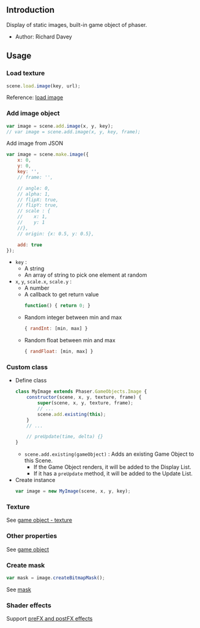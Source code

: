 ## Introduction

Display of static images, built-in game object of phaser.

- Author: Richard Davey

## Usage

### Load texture

```javascript
scene.load.image(key, url);
```

Reference: [load image](loader.md#image)

### Add image object

```javascript
var image = scene.add.image(x, y, key);
// var image = scene.add.image(x, y, key, frame);
```

Add image from JSON

```javascript
var image = scene.make.image({
    x: 0,
    y: 0,
    key: '',
    // frame: '',

    // angle: 0,
    // alpha: 1,
    // flipX: true,
    // flipY: true,
    // scale : {
    //    x: 1,
    //    y: 1
    //},
    // origin: {x: 0.5, y: 0.5},

    add: true
});
```

- `key` : 
    - A string
    - An array of string to pick one element at random
- `x`, `y`, `scale.x`, `scale.y` :
    - A number
    - A callback to get return value
        ```javascript
        function() { return 0; }
        ```
    - Random integer between min and max
        ```javascript
        { randInt: [min, max] }
        ```
    - Random float between min and max
        ```javascript
        { randFloat: [min, max] }
        ```

### Custom class

- Define class
    ```javascript
    class MyImage extends Phaser.GameObjects.Image {
        constructor(scene, x, y, texture, frame) {
            super(scene, x, y, texture, frame);
            // ...
            scene.add.existing(this);
        }
        // ...

        // preUpdate(time, delta) {}
    }
    ```
    - `scene.add.existing(gameObject)` : Adds an existing Game Object to this Scene.
        - If the Game Object renders, it will be added to the Display List.
        - If it has a `preUpdate` method, it will be added to the Update List.
- Create instance
    ```javascript
    var image = new MyImage(scene, x, y, key);
    ```

### Texture

See [game object - texture](gameobject.md#texture)

### Other properties

See [game object](gameobject.md)

### Create mask

```javascript
var mask = image.createBitmapMask();
```

See [mask](mask.md)

### Shader effects

Support [preFX and postFX effects](shader-builtin.md)
